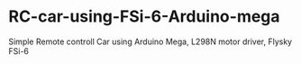 # RC-car-using-FSi-6-Arduino-mega
Simple Remote controll Car using Arduino Mega, L298N motor driver, Flysky FSi-6

